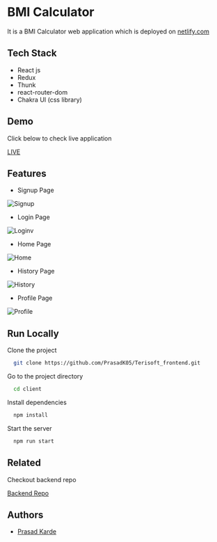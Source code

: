 
# BMI Calculator

It is a BMI Calculator web application which is deployed on [netlify.com](https://www.netlify.com/)


## Tech Stack

- React js
- Redux
- Thunk
- react-router-dom
- Chakra UI (css library)




## Demo
Click below to check live application

[LIVE](https://scintillating-stardust-6ed049.netlify.app)


## Features

- Signup Page

![Signup](https://www.linkpicture.com/q/signup_4.png)

- Login Page

![Login](https://www.linkpicture.com/q/login_25.png)v

- Home Page

![Home](https://www.linkpicture.com/q/Home_15.png)


- History Page

![History](https://www.linkpicture.com/q/History_1.png)


- Profile Page

![Profile](https://www.linkpicture.com/q/Profile_13.png)











## Run Locally

Clone the project

```bash
  git clone https://github.com/PrasadK05/Terisoft_frontend.git
```
Go to the project directory

```bash
  cd client
```

Install dependencies

```bash
  npm install
```

Start the server

```bash
  npm run start
```


## Related

Checkout backend repo

[Backend Repo](https://github.com/PrasadK05/Tericsoft_backend)


## Authors

- [Prasad Karde](https://github.com/PrasadK05)

